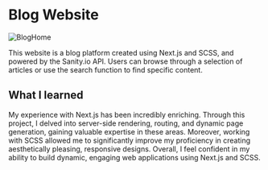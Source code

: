# Blog Website

![BlogHome](https://user-images.githubusercontent.com/89685937/226148727-d4b9900e-78c8-4b77-8278-45e1fadeb07c.png)

This website is a blog platform created using Next.js and SCSS, and powered by the Sanity.io API. Users can browse through a selection of articles or use the search function to find specific content.

## What I learned

My experience with Next.js has been incredibly enriching. Through this project, I delved into server-side rendering, routing, and dynamic page generation, gaining valuable expertise in these areas. Moreover, working with SCSS allowed me to significantly improve my proficiency in creating aesthetically pleasing, responsive designs. Overall, I feel confident in my ability to build dynamic, engaging web applications using Next.js and SCSS.

